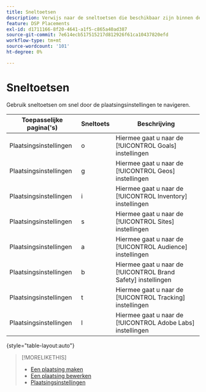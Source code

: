 ```yaml
---
title: Sneltoetsen
description: Verwijs naar de sneltoetsen die beschikbaar zijn binnen de plaatsingsinstellingen.
feature: DSP Placements
exl-id: d1711166-8f20-4641-a1f5-c865a40ad387
source-git-commit: 7e614ecb517515217d812926f61ca10437820efd
workflow-type: tm+mt
source-wordcount: '101'
ht-degree: 0%

---
```


# Sneltoetsen

Gebruik sneltoetsen om snel door de plaatsingsinstellingen te navigeren<!-- and to create ads and placements -->.

| Toepasselijke pagina(&#39;s) | Sneltoets | Beschrijving |
| ---------------| ----------- | ---------------------- |
| Plaatsingsinstellingen | o | Hiermee gaat u naar de [!UICONTROL Goals] instellingen |
| Plaatsingsinstellingen | g | Hiermee gaat u naar de [!UICONTROL Geos] instellingen |
| Plaatsingsinstellingen | i | Hiermee gaat u naar de [!UICONTROL Inventory] instellingen |
| Plaatsingsinstellingen | s | Hiermee gaat u naar de [!UICONTROL Sites] instellingen |
| Plaatsingsinstellingen | a | Hiermee gaat u naar de [!UICONTROL Audience] instellingen |
| Plaatsingsinstellingen | b | Hiermee gaat u naar de [!UICONTROL Brand Safety] instellingen |
| Plaatsingsinstellingen | t | Hiermee gaat u naar de [!UICONTROL Tracking] instellingen |
| Plaatsingsinstellingen | l | Hiermee gaat u naar de [!UICONTROL Adobe Labs] instellingen |

{style=&quot;table-layout:auto&quot;}

<!-- | Legacy placement settings | npv | Lets you create a new video placement | -->
<!-- | Legacy placement settings | npd | Lets you create a new display placement | -->
<!-- | Legacy placement settings | nav | Lets you create a new video ad | -->
<!-- | Legacy placement settings | nad | Lets you create a new display ad| -->

>[!MORELIKETHIS]
>
>* [Een plaatsing maken](/help/dsp/campaign-management/placements/placement-create.md)
>* [Een plaatsing bewerken](/help/dsp/campaign-management/placements/placement-edit.md)
>* [Plaatsingsinstellingen](/help/dsp/campaign-management/placements/placement-settings.md)

